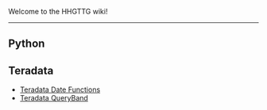Welcome to the HHGTTG wiki!

***

## Python

## Teradata
- [Teradata Date Functions](teradata_date_functions.md)
- [Teradata QueryBand](teradata_queryband.md)







